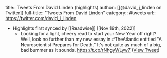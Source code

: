 title:: Tweets From David Linden (highlights)
author:: [[@david_j_linden on Twitter]]
full-title:: "Tweets From David Linden"
category:: #tweets
url:: https://twitter.com/david_j_linden

- Highlights first synced by [[Readwise]] [[Nov 19th, 2022]]
	- Looking for a light, cheery read to start your New Year off right?  Well, look no further than my new essay in #TheAtlantic entitled "A Neuroscientist Prepares for Death." It's not quite as much of a big, bad bummer as it sounds.  https://t.co/rNhgyWLyw7 ([View Tweet](https://twitter.com/david_j_linden/status/1476512121269673986))